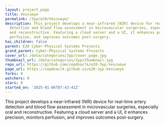 ```yaml
---
layout: project_page
title: Vescueye
permalink: /3yp/e20/Vescueye/
description: This project develops a near-infrared (NIR) device for real-time artery
  detection and blood flow assessment in microvascular surgeries, especially oral
  and reconstructive. Featuring a cloud server and a UI, it enhances precision, monitors
  perfusion, and improves outcomes post-surgery.
has_children: false
parent: E20 Cyber-Physical Systems Projects
grand_parent: Cyber-Physical Systems Projects
cover_url: /data/categories/3yp/cover_page.jpg
thumbnail_url: /data/categories/3yp/thumbnail.jpg
repo_url: https://github.com/cepdnaclk/e20-3yp-Vescueye
page_url: https://cepdnaclk.github.io/e20-3yp-Vescueye
forks: 0
watchers: 0
stars: 0
started_on: '2025-01-06T07:43:41Z'
---
```


This project develops a near-infrared (NIR) device for real-time artery detection and blood flow assessment in microvascular surgeries, especially oral and reconstructive. Featuring a cloud server and a UI, it enhances precision, monitors perfusion, and improves outcomes post-surgery.
